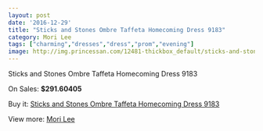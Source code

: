```yaml
---
layout: post
date: '2016-12-29'
title: "Sticks and Stones Ombre Taffeta Homecoming Dress 9183"
category: Mori Lee
tags: ["charming","dresses","dress","prom","evening"]
image: http://img.princessan.com/12481-thickbox_default/sticks-and-stones-ombre-taffeta-homecoming-dress-9183.jpg
---
```

Sticks and Stones Ombre Taffeta Homecoming Dress 9183

On Sales: **$291.60405**
<a href="https://www.princessan.com/en/mori-lee/5919-sticks-and-stones-ombre-taffeta-homecoming-dress-9183.html"><amp-img layout="responsive" width="600" height="600" src="//img.princessan.com/12481-thickbox_default/sticks-and-stones-ombre-taffeta-homecoming-dress-9183.jpg" alt="Sticks and Stones Ombre Taffeta Homecoming Dress 9183 0" /></a>
<a href="https://www.princessan.com/en/mori-lee/5919-sticks-and-stones-ombre-taffeta-homecoming-dress-9183.html"><amp-img layout="responsive" width="600" height="600" src="//img.princessan.com/12482-thickbox_default/sticks-and-stones-ombre-taffeta-homecoming-dress-9183.jpg" alt="Sticks and Stones Ombre Taffeta Homecoming Dress 9183 1" /></a>
<a href="https://www.princessan.com/en/mori-lee/5919-sticks-and-stones-ombre-taffeta-homecoming-dress-9183.html"><amp-img layout="responsive" width="600" height="600" src="//img.princessan.com/12483-thickbox_default/sticks-and-stones-ombre-taffeta-homecoming-dress-9183.jpg" alt="Sticks and Stones Ombre Taffeta Homecoming Dress 9183 2" /></a>

Buy it: [Sticks and Stones Ombre Taffeta Homecoming Dress 9183](https://www.princessan.com/en/mori-lee/5919-sticks-and-stones-ombre-taffeta-homecoming-dress-9183.html "Sticks and Stones Ombre Taffeta Homecoming Dress 9183")

View more: [Mori Lee](https://www.princessan.com/en/46-mori-lee "Mori Lee")